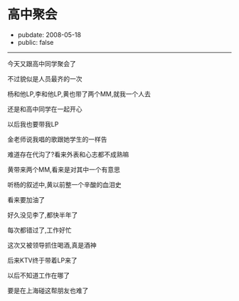 # 高中聚会

- pubdate: 2008-05-18
- public: false

--------------------------


今天又跟高中同学聚会了

不过貌似是人员最齐的一次

杨和他LP,李和他LP,黄也带了两个MM,就我一个人去

还是和高中同学在一起开心

以后我也要带我LP


金老师说我唱的歌跟她学生的一样告

难道存在代沟了?看来外表和心志都不成熟嘛


黄带来两个MM,看来是对其中一个有意思

听杨的叙述中,黄以前整一个辛酸的血泪史

看来要加油了


好久没见李了,都快半年了

每次都错过了,工作好忙

这次又被领导抓住喝酒,真是酒神

后来KTV终于带着LP来了


以后不知道工作在哪了

要是在上海碰这帮朋友也难了
